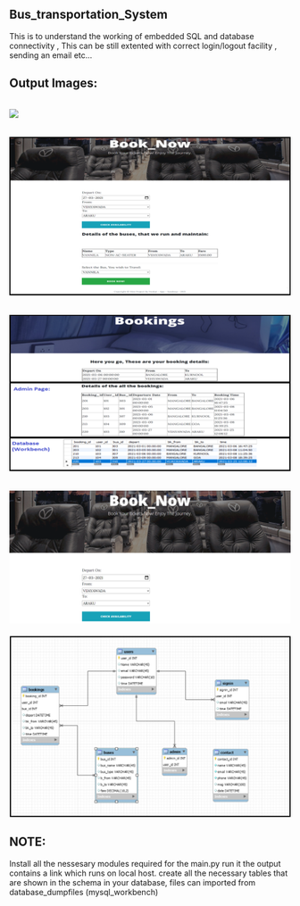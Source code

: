 Bus_transportation_System
---------------------------
This is to understand the working of embedded SQL and database connectivity , This can be still extented with correct login/logout facility , sending an email etc...

Output Images: 
-----
![](./Schema/resultss.png)
----
![](./Schema/result1.png)
----
![](./Schema/result2.png)
----
![](./Schema/output1.PNG)
---
![](./Schema/schema.PNG)

NOTE: 
------------
Install all the nessesary modules required for the main.py
run it 
the output contains a link which runs on local host.
create all the necessary tables that are shown in the schema in your database, 
files can imported from database_dumpfiles (mysql_workbench)
